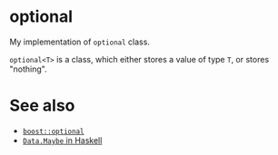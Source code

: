 # optional
My implementation of ```optional``` class.

```optional<T>``` is a class, which either stores a value of type ```T```, or stores "nothing".

# See also
- [```boost::optional```](https://github.com/boostorg/optional)
- [```Data.Maybe``` in Haskell](https://hackage.haskell.org/package/base-4.8.1.0/docs/Data-Maybe.html)

